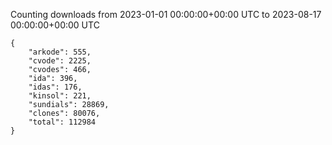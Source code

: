 
Counting downloads from 2023-01-01 00:00:00+00:00 UTC to 2023-08-17 00:00:00+00:00 UTC

```
{
    "arkode": 555,
    "cvode": 2225,
    "cvodes": 466,
    "ida": 396,
    "idas": 176,
    "kinsol": 221,
    "sundials": 28869,
    "clones": 80076,
    "total": 112984
}
```
